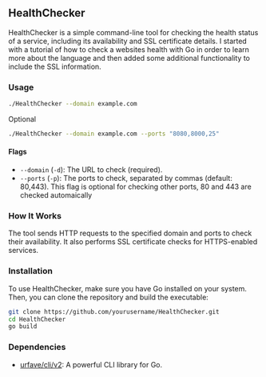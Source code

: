 ## HealthChecker

HealthChecker is a simple command-line tool for checking the health status of a service, including its availability and SSL certificate details. I started with a tutorial of how to check a websites health with Go in order to learn more about the language and then added some additional functionality to include the SSL information.

### Usage

```bash
./HealthChecker --domain example.com 
```
Optional
```bash
./HealthChecker --domain example.com --ports "8080,8000,25"
```

#### Flags

- `--domain` (`-d`): The URL to check (required).
- `--ports` (`-p`): The ports to check, separated by commas (default: 80,443). This flag is optional for checking other ports, 80 and 443 are checked automaically

### How It Works

The tool sends HTTP requests to the specified domain and ports to check their availability. It also performs SSL certificate checks for HTTPS-enabled services.

### Installation

To use HealthChecker, make sure you have Go installed on your system. Then, you can clone the repository and build the executable:

```bash
git clone https://github.com/yourusername/HealthChecker.git
cd HealthChecker
go build
```

### Dependencies

- [urfave/cli/v2](https://github.com/urfave/cli/v2): A powerful CLI library for Go.
